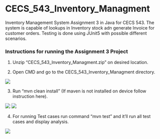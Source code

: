 # CECS_543_Inventory_Managment

Inventory Management System Assignment 3 in Java for CECS 543. The system is capable of lookups in Inventory stock adn generate Invoice for customer orders. Testing is done using JUnit5 with possible different scenarios.

### Instructions for running the Assignment 3 Project
1. Unzip “CECS_543_Inventory_Managment.zip” on desired location.

2. Open CMD and go to the CECS_543_Inventory_Managment directory.

![](/Users/jay/IdeaProjects/CECS_543_Inventory_Managment/src/main/resources/SS1.PNG)

3.	Run “mvn clean install” (If maven is not installed on device follow instruction here).

![](/Users/jay/IdeaProjects/CECS_543_Inventory_Managment/src/main/resources/SS2.PNG)
![](/Users/jay/IdeaProjects/CECS_543_Inventory_Managment/src/main/resources/SS3.PNG)

4. For running Test cases run command “mvn test” and it’ll run all test cases and display analysis.

![](/Users/jay/IdeaProjects/CECS_543_Inventory_Managment/src/main/resources/SS4.PNG)

 



